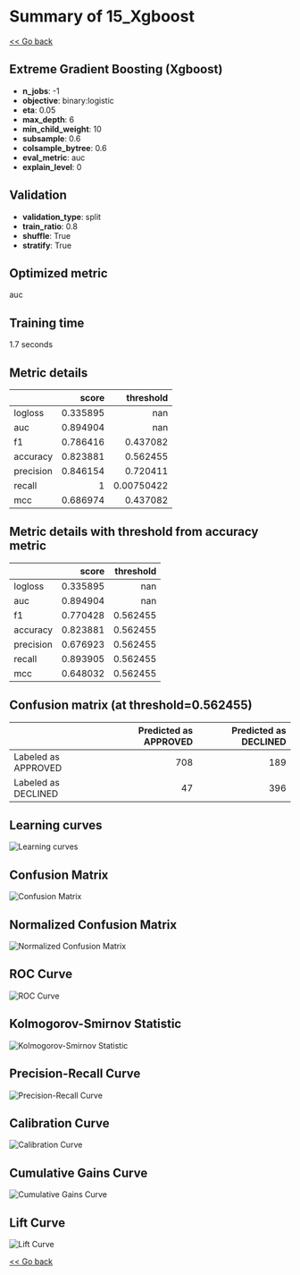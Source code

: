 # Summary of 15_Xgboost

[<< Go back](../README.md)


## Extreme Gradient Boosting (Xgboost)
- **n_jobs**: -1
- **objective**: binary:logistic
- **eta**: 0.05
- **max_depth**: 6
- **min_child_weight**: 10
- **subsample**: 0.6
- **colsample_bytree**: 0.6
- **eval_metric**: auc
- **explain_level**: 0

## Validation
 - **validation_type**: split
 - **train_ratio**: 0.8
 - **shuffle**: True
 - **stratify**: True

## Optimized metric
auc

## Training time

1.7 seconds

## Metric details
|           |    score |    threshold |
|:----------|---------:|-------------:|
| logloss   | 0.335895 | nan          |
| auc       | 0.894904 | nan          |
| f1        | 0.786416 |   0.437082   |
| accuracy  | 0.823881 |   0.562455   |
| precision | 0.846154 |   0.720411   |
| recall    | 1        |   0.00750422 |
| mcc       | 0.686974 |   0.437082   |


## Metric details with threshold from accuracy metric
|           |    score |   threshold |
|:----------|---------:|------------:|
| logloss   | 0.335895 |  nan        |
| auc       | 0.894904 |  nan        |
| f1        | 0.770428 |    0.562455 |
| accuracy  | 0.823881 |    0.562455 |
| precision | 0.676923 |    0.562455 |
| recall    | 0.893905 |    0.562455 |
| mcc       | 0.648032 |    0.562455 |


## Confusion matrix (at threshold=0.562455)
|                     |   Predicted as APPROVED |   Predicted as DECLINED |
|:--------------------|------------------------:|------------------------:|
| Labeled as APPROVED |                     708 |                     189 |
| Labeled as DECLINED |                      47 |                     396 |

## Learning curves
![Learning curves](learning_curves.png)
## Confusion Matrix

![Confusion Matrix](confusion_matrix.png)


## Normalized Confusion Matrix

![Normalized Confusion Matrix](confusion_matrix_normalized.png)


## ROC Curve

![ROC Curve](roc_curve.png)


## Kolmogorov-Smirnov Statistic

![Kolmogorov-Smirnov Statistic](ks_statistic.png)


## Precision-Recall Curve

![Precision-Recall Curve](precision_recall_curve.png)


## Calibration Curve

![Calibration Curve](calibration_curve_curve.png)


## Cumulative Gains Curve

![Cumulative Gains Curve](cumulative_gains_curve.png)


## Lift Curve

![Lift Curve](lift_curve.png)



[<< Go back](../README.md)
